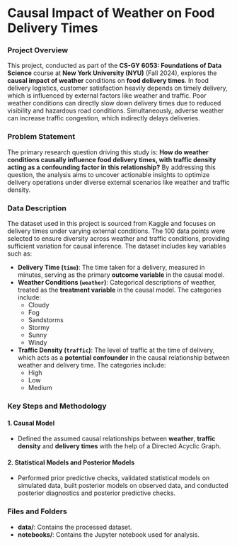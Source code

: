 # Causal Impact of Weather on Food Delivery Times

### Project Overview
This project, conducted as part of the **CS-GY 6053: Foundations of Data Science** course at **New York University (NYU)** (Fall 2024), explores the **causal impact of weather** conditions on **food delivery times**. In food delivery logistics, customer satisfaction heavily depends on timely delivery, which is influenced by external factors like weather and traffic. Poor weather conditions can directly slow down delivery times due to reduced visibility and hazardous road conditions. Simultaneously, adverse weather can increase traffic congestion, which indirectly delays deliveries.

### Problem Statement

The primary research question driving this study is: **How do weather conditions causally influence food delivery times, with traffic density acting as a confounding factor in this relationship?** By addressing this question, the analysis aims to uncover actionable insights to optimize delivery operations under diverse external scenarios like weather and traffic density.

### Data Description

The dataset used in this project is sourced from Kaggle and focuses on delivery times under varying external conditions. The 100 data points were selected to ensure diversity across weather and traffic conditions, providing sufficient variation for causal inference. The dataset includes key variables such as:

- **Delivery Time (`time`)**: The time taken for a delivery, measured in minutes, serving as the primary **outcome variable** in the causal model.
- **Weather Conditions (`weather`)**: Categorical descriptions of weather, treated as the **treatment variable** in the causal model. The categories include:
  - Cloudy
  - Fog
  - Sandstorms
  - Stormy
  - Sunny
  - Windy
- **Traffic Density (`traffic`)**: The level of traffic at the time of delivery, which acts as a **potential confounder** in the causal relationship between weather and delivery time. The categories include:
  - High
  - Low
  - Medium

### Key Steps and Methodology

#### 1. **Causal Model**
- Defined the assumed causal relationships between **weather**, **traffic density** and **delivery times** with the help of a Directed Acyclic Graph.

#### 2. **Statistical Models** and **Posterior Models**
- Performed prior predictive checks, validated statistical models on simulated data, built posterior models on observed data, and conducted posterior diagnostics and posterior predictive checks.

### Files and Folders
- **data/**: Contains the processed dataset.
- **notebooks/**: Contains the Jupyter notebook used for analysis.
